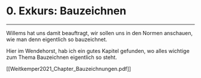 # 0. Exkurs: Bauzeichnen

---

Willems hat uns damit beauftragt, wir sollen uns in den Normen anschauen, wie man denn eigentlich so bauzeichnet.

Hier im Wendehorst, hab ich ein gutes Kapitel gefunden, wo alles wichtige zum Thema Bauzeichnen eigentlich so steht. 

[[Weitkemper2021_Chapter_Bauzeichnungen.pdf]]